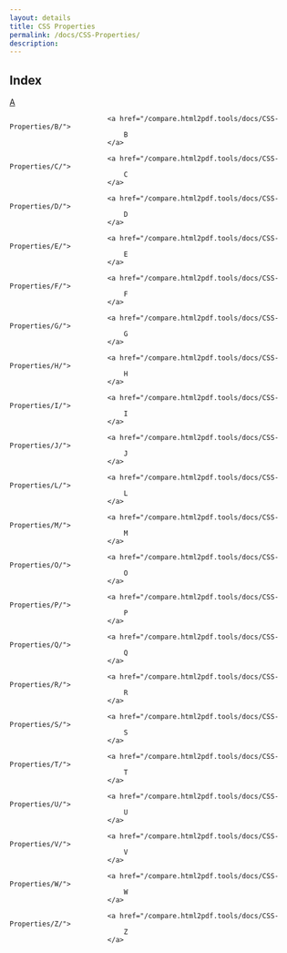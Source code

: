 ```yaml
---
layout: details
title: CSS Properties
permalink: /docs/CSS-Properties/
description: 
---
```


## Index
<div class="boxes">
                            <a href="/compare.html2pdf.tools/docs/CSS-Properties/A/">
                                A
                            </a>

                            <a href="/compare.html2pdf.tools/docs/CSS-Properties/B/">
                                B
                            </a>

                            <a href="/compare.html2pdf.tools/docs/CSS-Properties/C/">
                                C
                            </a>

                            <a href="/compare.html2pdf.tools/docs/CSS-Properties/D/">
                                D
                            </a>

                            <a href="/compare.html2pdf.tools/docs/CSS-Properties/E/">
                                E
                            </a>

                            <a href="/compare.html2pdf.tools/docs/CSS-Properties/F/">
                                F
                            </a>

                            <a href="/compare.html2pdf.tools/docs/CSS-Properties/G/">
                                G
                            </a>

                            <a href="/compare.html2pdf.tools/docs/CSS-Properties/H/">
                                H
                            </a>

                            <a href="/compare.html2pdf.tools/docs/CSS-Properties/I/">
                                I
                            </a>

                            <a href="/compare.html2pdf.tools/docs/CSS-Properties/J/">
                                J
                            </a>

                            <a href="/compare.html2pdf.tools/docs/CSS-Properties/L/">
                                L
                            </a>

                            <a href="/compare.html2pdf.tools/docs/CSS-Properties/M/">
                                M
                            </a>

                            <a href="/compare.html2pdf.tools/docs/CSS-Properties/O/">
                                O
                            </a>

                            <a href="/compare.html2pdf.tools/docs/CSS-Properties/P/">
                                P
                            </a>

                            <a href="/compare.html2pdf.tools/docs/CSS-Properties/Q/">
                                Q
                            </a>

                            <a href="/compare.html2pdf.tools/docs/CSS-Properties/R/">
                                R
                            </a>

                            <a href="/compare.html2pdf.tools/docs/CSS-Properties/S/">
                                S
                            </a>

                            <a href="/compare.html2pdf.tools/docs/CSS-Properties/T/">
                                T
                            </a>

                            <a href="/compare.html2pdf.tools/docs/CSS-Properties/U/">
                                U
                            </a>

                            <a href="/compare.html2pdf.tools/docs/CSS-Properties/V/">
                                V
                            </a>

                            <a href="/compare.html2pdf.tools/docs/CSS-Properties/W/">
                                W
                            </a>

                            <a href="/compare.html2pdf.tools/docs/CSS-Properties/Z/">
                                Z
                            </a>
</div>


